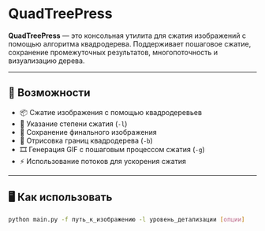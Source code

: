 # QuadTreePress

**QuadTreePress** — это консольная утилита для сжатия изображений с помощью алгоритма квадродерева. Поддерживает пошаговое сжатие, сохранение промежуточных результатов, многопоточность и визуализацию дерева.

---

## 🚀 Возможности

- 📦 Сжатие изображения с помощью квадродеревьев
- 🧠 Указание степени сжатия (`-l`)
- 💾 Сохранение финального изображения
- 📐 Отрисовка границ квадродерева (`-b`)
- 🎞 Генерация GIF с пошаговым процессом сжатия (`-g`)
- ⚡️ Использование потоков для ускорения сжатия

---

## 🖥 Как использовать

```bash
python main.py -f путь_к_изображению -l уровень_детализации [опции]
